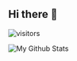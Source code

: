 ## Hi there 👋

 ![visitors](https://visitor-badge.glitch.me/badge?page_id=Go7hic.Go7hic)
 

![My Github Stats](https://github-readme-stats.vercel.app/api?username=Go7hic&show_icons=true)
